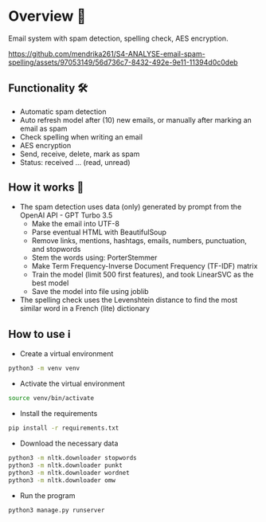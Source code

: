# Overview 🔮

Email system with spam detection, spelling check, AES encryption.



https://github.com/mendrika261/S4-ANALYSE-email-spam-spelling/assets/97053149/56d736c7-8432-492e-9e11-11394d0c0deb



## Functionality 🛠️
- Automatic spam detection
- Auto refresh model after (10) new emails, or manually after marking an email as spam
- Check spelling when writing an email
- AES encryption
- Send, receive, delete, mark as spam
- Status: received ... (read, unread)

## How it works 🧠
- The spam detection uses data (only) generated by prompt from the OpenAI API - GPT Turbo 3.5
    - Make the email into UTF-8
    - Parse eventual HTML with BeautifulSoup
    - Remove links, mentions, hashtags, emails, numbers, punctuation, and stopwords
    - Stem the words using: PorterStemmer
    - Make Term Frequency-Inverse Document Frequency (TF-IDF) matrix
    - Train the model (limit 500 first features), and took LinearSVC as the best model
    - Save the model into file using joblib
- The spelling check uses the Levenshtein distance to find the most similar word in a French (lite) dictionary

## How to use ℹ️
- Create a virtual environment
```bash
python3 -m venv venv
```
- Activate the virtual environment
```bash
source venv/bin/activate
```
- Install the requirements
```bash
pip install -r requirements.txt
```
- Download the necessary data
```bash
python3 -m nltk.downloader stopwords
python3 -m nltk.downloader punkt
python3 -m nltk.downloader wordnet
python3 -m nltk.downloader omw
```
- Run the program
```bash
python3 manage.py runserver
```
